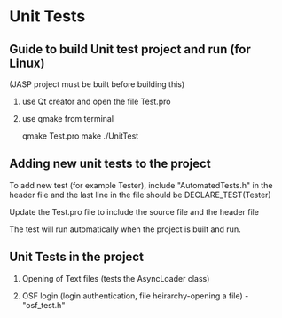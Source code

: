 
Unit Tests
==========

Guide to build Unit test project and run (for Linux)
----------------------------------------------------
(JASP project must be built before building this)

1) use Qt creator and open the file Test.pro

2) use qmake from terminal

    qmake Test.pro
    make 
    ./UnitTest

Adding new unit tests to the project
------------------------------------

To add new test (for example Tester), include "AutomatedTests.h" in the header file and the last line in the file should be 
    DECLARE_TEST(Tester)

Update the Test.pro file to include the source file and the header file

The test will run automatically when the project is built and run.


Unit Tests in the project
-------------------------

1) Opening of Text files (tests the AsyncLoader class)

2) OSF login (login authentication, file heirarchy-opening a file) - "osf_test.h"


